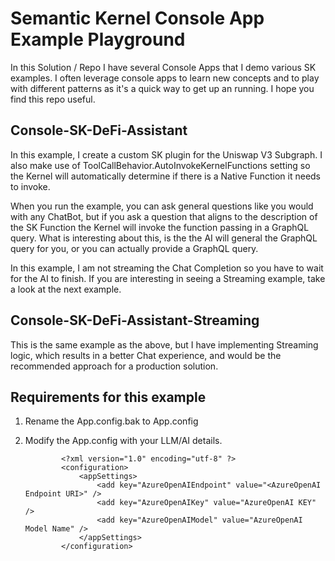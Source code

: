 # Semantic Kernel Console App Example Playground

In this Solution / Repo I have several Console Apps that I demo various SK examples.  I often leverage console apps to learn new concepts and to play with different patterns as it's a quick way to get up an running.  I hope you find this repo useful.

## Console-SK-DeFi-Assistant
In this example, I create a custom SK plugin for the Uniswap V3 Subgraph. I also make use of ToolCallBehavior.AutoInvokeKernelFunctions setting so the Kernel will automatically determine if there is a Native Function it needs to invoke.  

When you run the example, you can ask general questions like you would with any ChatBot, but if you ask a question that aligns to the description of the SK Function the Kernel will invoke the function passing in a GraphQL query.  What is interesting about this, is the the AI will general the GraphQL query for you, or you can actually provide a GraphQL query.

In this example, I am not streaming the Chat Completion so you have to wait for the AI to finish.  If you are interesting in seeing a Streaming example, take a look at the next example.

## Console-SK-DeFi-Assistant-Streaming
This is the same example as the above, but I have implementing Streaming logic, which results in a better Chat experience, and would be the recommended approach for a production solution.

## Requirements for this example

1. Rename the App.config.bak to App.config
2. Modify the App.config with your LLM/AI details.

    ~~~
			<?xml version="1.0" encoding="utf-8" ?>
			<configuration>
				<appSettings>
					<add key="AzureOpenAIEndpoint" value="<AzureOpenAI Endpoint URI>" />
					<add key="AzureOpenAIKey" value="AzureOpenAI KEY" />  
					<add key="AzureOpenAIModel" value="AzureOpenAI Model Name" />
				</appSettings>
			</configuration>
    ~~~
 